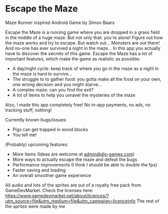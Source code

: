 # Escape the Maze
Maze Runner inspired Android Game by Simon Baars

Escape the Maze is a running game where you are dropped in a grass field in the middle of a huge maze. But not only that: you're alone! Figure out how the maze works and try to escape. But watch out... Monsters are out there! And no-one has ever survived a night in the maze...
In this app you actually have to discover the secrets of this game. Escape the Maze has a lot of important features, which make the game as realistic as possible:
- A day/night cycle: keep track of where you go in the maze as a night in the maze is hard to survive...
- The struggle to to gather food: you gotta make all the food on your own, one wrong decision and you might starve...
- A complex maze: can you find the exit?
- A lot of items to help you unravel the mysteries of the maze

Also, I made this app completely free! No in-app payments, no ads, no tracking stuff, nothing!

Currently known bugs/issues:
- Pigs can get trapped in wood blocks
- You tell me!

(Probably) upcoming features:
- More Items (Ideas are welcome at admin@diy-games.com)
- More ways to actually escape the maze and defeat the bugs
- Performance improvements (I think I should be able to double the fps)
- Faster saving and loading
- An overall smoother game experience

All audio and lots of the sprites are out of a royalty free pack from GameDevMarket. Check the licenses here:
https://www.gamedevmarket.net/about/licences/?utm_source=file&utm_medium=file&utm_campaign=licenceinfo
The rest of the sprites were made by me
